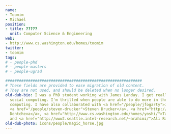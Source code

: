 ```yaml
---
name:
- Toomim
- Michael
position:
- title: ?????
  unit: Computer Science & Engineering
web:
- http://www.cs.washington.edu/homes/toomim
twitter:
- toomim
tags:
# - people-phd
# - people-masters
# - people-ugrad

############################################################
# These fields are provided to ease migration of old content.
# They are not used, and should be deleted when no longer desired.
old-dub-bio: I was a PhD student working with James Landay. I get really excited about
  social computing. I'm thrilled when people are able to do more in their lives via
  computing. I have also collaborated with <a href="/people/jfogarty">James Fogarty</a>,
  <a href="/people/steven-drucker">Steven Drucker</a>, <a href="http://www.adobe.com/technology/people/sanfrancisco/dontcheva.html">Mira
  Dontcheva</a>, <a href="http://www.cs.washington.edu/homes/yoshi/">Tadayoshi Kohno</a>,
  and <a href="http://www2.seattle.intel-research.net/~arahimi/">Ali Rahimi</a>.
old-dub-photo: icons/people/magic_horse.jpg
---
```

